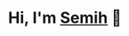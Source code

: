<h1 align="center">Hi, I'm <a href="http://github.com/4rsl">Semih</a> 👋</h1>



<!--
**ppoptart12/ppoptart12** is a ✨ _special_ ✨ repository because its `README.md` (this file) appears on your GitHub profile.

Here are some ideas to get you started:

- 🔭 I’m currently working on ...
- 🌱 I’m currently learning ...
- 👯 I’m looking to collaborate on ...
- 🤔 I’m looking for help with ...
- 💬 Ask me about ...
- 📫 How to reach me: ...
[www.linkedin.com/in/semih-gultekin](url)
- ⚡ Fun fact: ...
-->
